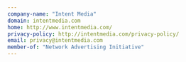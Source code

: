 ```yaml
---
company-name: "Intent Media"
domain: intentmedia.com
home: http://www.intentmedia.com/
privacy-policy: http://intentmedia.com/privacy-policy/
email: privacy@intentmedia.com
member-of: "Network Advertising Initiative"
---
```




